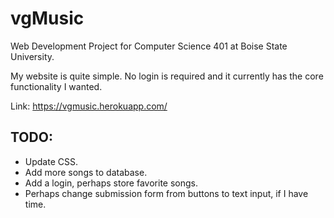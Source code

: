 # vgMusic
Web Development Project for Computer Science 401 at Boise State University.

My website is quite simple. No login is required and it currently has the core functionality I wanted. 

Link: https://vgmusic.herokuapp.com/

## TODO:
* Update CSS.
* Add more songs to database.
* Add a login, perhaps store favorite songs.
* Perhaps change submission form from buttons to text input, if I have time.
